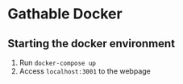 # Gathable Docker

<h2>Starting the docker environment</h2>
<ol>
	<li>
		Run <code>docker-compose up</code>
	</li>
	<li>
		Access <code>localhost:3001</code> to the webpage
	</li>
</ol>
